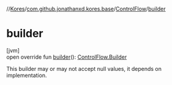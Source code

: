 //[Kores](../../../index.md)/[com.github.jonathanxd.kores.base](../index.md)/[ControlFlow](index.md)/[builder](builder.md)

# builder

[jvm]\
open override fun [builder](builder.md)(): [ControlFlow.Builder](-builder/index.md)

This builder may or may not accept null values, it depends on implementation.
